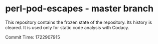 # perl-pod-escapes - master branch

This repository contains the frozen state of the repository.
Its history is cleared. It is used only for static code
analysis with Codacy.

Commit Time: 1722907915